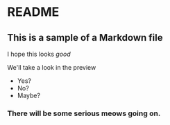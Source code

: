 # README

## This is a sample of a Markdown file

I hope this looks *good*

We'll take a look in the preview
* Yes?
* No?
* Maybe?

### There will be some serious meows going on.
